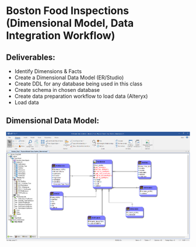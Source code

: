 # Boston Food Inspections (Dimensional Model, Data Integration Workflow)
## Deliverables:
* Identify Dimensions & Facts
* Create a Dimensional Data Model (ER/Studio)
* Create DDL for any database being used in this class
* Create schema in chosen database
* Create data preparation workflow to load data (Alteryx)
* Load data

## Dimensional Data Model:
![](IMDB_%202022-07-23-15-40-28.png)
